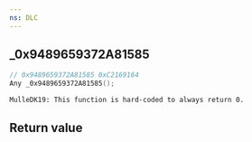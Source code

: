 ```yaml
---
ns: DLC
---
```

## _0x9489659372A81585

```c
// 0x9489659372A81585 0xC2169164
Any _0x9489659372A81585();
```

```
MulleDK19: This function is hard-coded to always return 0.  
```

## Return value
